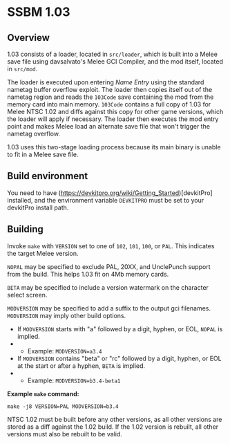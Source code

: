 # SSBM 1.03

## Overview

1.03 consists of a loader, located in `src/loader`, which is built into a Melee
save file using davsalvato's Melee GCI Compiler, and the mod itself, located in
`src/mod`.

The loader is executed upon entering *Name Entry* using the standard nametag
buffer overflow exploit. The loader then copies itself out of the nametag
region and reads the `103Code` save containing the mod from the memory card into
main memory. `103Code` contains a full copy of 1.03 for Melee NTSC 1.02 and
diffs against this copy for other game versions, which the loader will apply if
necessary. The loader then executes the mod entry point and makes Melee load an
alternate save file that won't trigger the nametag overflow.

1.03 uses this two-stage loading process because its main binary is
unable to fit in a Melee save file.

## Build environment

You need to have (https://devkitpro.org/wiki/Getting_Started)[devkitPro]
installed, and the environment variable `DEVKITPRO` must be set to your
devkitPro install path.

## Building

Invoke `make` with `VERSION` set to one of `102`, `101`, `100`, or `PAL`. This
indicates the target Melee version.

`NOPAL` may be specified to exclude PAL, 20XX, and UnclePunch support from the
build. This helps 1.03 fit on 4Mb memory cards.

`BETA` may be specified to include a version watermark on the character select
screen.

`MODVERSION` may be specified to add a suffix to the output gci filenames.
`MODVERSION` may imply other build options.

* If `MODVERSION` starts with "a" followed by a digit, hyphen, or EOL, `NOPAL`
is implied.
* * Example: `MODVERSION=a3.4`
* If `MODVERSION` contains "beta" or "rc" followed by a digit, hyphen, or EOL
at the start or after a hyphen, `BETA` is implied.
* * Example: `MODVERSION=b3.4-beta1`

**Example `make` command:**

    make -j8 VERSION=PAL MODVERSION=b3.4

NTSC 1.02 must be built before any other versions, as all other versions are
stored as a diff against the 1.02 build.  If the 1.02 version is rebuilt, all
other versions must also be rebuilt to be valid.